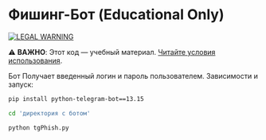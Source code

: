 # Фишинг-Бот (Educational Only)  
[![LEGAL WARNING](https://img.shields.io/badge/🚨_DISCLAIMER_🚨-CLICK_HERE-red?style=for-the-badge)](https://github.com/binary203/tgPhish/blob/main/DISCLAIMER.md)  

⚠️ **ВАЖНО**: Этот код — учебный материал. [Читайте условия использования](DISCLAIMER.md).

Бот Получает введенный логин и пароль пользователем.
Зависимости и запуск:
```bash 
pip install python-telegram-bot==13.15 
```
```bash
cd 'директория с ботом'
```
```bash
python tgPhish.py
```
